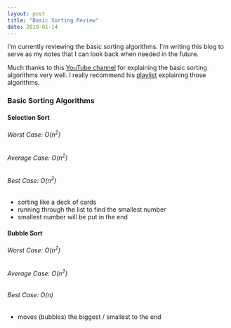 ```yaml
---
layout: post
title: "Basic Sorting Review"
date: 2019-01-14
---
```


I'm currently reviewing the basic sorting algorithms. I'm writing this blog to serve as my notes that I can look back when needed in the future.

Much thanks to this [YouTube channel](https://www.youtube.com/user/lcc0612/) for explaining the basic sorting algorithms very well. I really recommend his [playlist](https://www.youtube.com/watch?v=MrUMzthTXOs&list=PLJse9iV6Reqg-IffRqjxebaPg0zaPxWlt) explaining those algorithms.

### Basic Sorting Algorithms

#### Selection Sort
###### Worst Case: O(n<sup>2</sup>)
###### Average Case: O(n<sup>2</sup>)
###### Best Case: O(n<sup>2</sup>)

- sorting like a deck of cards
- running through the list to find the smallest number
- smallest number will be put in the end

#### Bubble Sort
###### Worst Case: O(n<sup>2</sup>)
###### Average Case: O(n<sup>2</sup>)
###### Best Case: O(n)

- moves (bubbles) the biggest / smallest to the end
